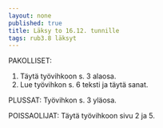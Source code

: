 ```yaml
---
layout: none
published: true
title: Läksy to 16.12. tunnille
tags: rub3.8 läksyt
---
```

PAKOLLISET:

1. Täytä työvihkoon s. 3 alaosa. 
2. Lue työvihkon s. 6 teksti ja täytä sanat.

PLUSSAT:
Työvihkon s. 3 yläosa.

POISSAOLIJAT:
Täytä työvihkoon sivu 2 ja 5.
